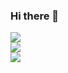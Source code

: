 ### Hi there 👋
<div>
<img src="https://github-readme-stats.vercel.app/api/top-langs/?username=alejandrojaez&size_weight=0.5&count_weight=0.5&layout=compact&theme=dark&langs_count=14&card_width=480&hide=html,css,Dockerfile,Astro,Vue&hide_border=true&bg_color=161B22&text_color=c9d1d9&title_color=50a6ff&icon_color=3572a5">
</div>

<div>
<img src="https://github-readme-stats.vercel.app/api?username=alejandrojaez&count_private=true&include_all_commits=true&show_icons=true&hide_border=true&bg_color=161B22&text_color=c9d1d9&title_color=50a6ff&icon_color=3572a5">
</div>

<div>
<img src="https://github-readme-streak-stats.herokuapp.com/?user=alejandrojaez&theme=dark&hide_border=true&background=161B22&ring=50A6FF&fire=FF9022&currStreakLabel=FFFFFF">
</div>

